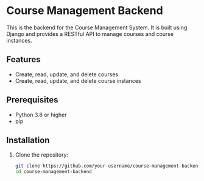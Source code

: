 # Course Management Backend

This is the backend for the Course Management System. It is built using Django and provides a RESTful API to manage courses and course instances.

## Features

- Create, read, update, and delete courses
- Create, read, update, and delete course instances

## Prerequisites

- Python 3.8 or higher
- pip

## Installation

1. Clone the repository:

   ```bash
   git clone https://github.com/your-username/course-management-backend.git
   cd course-management-backend
